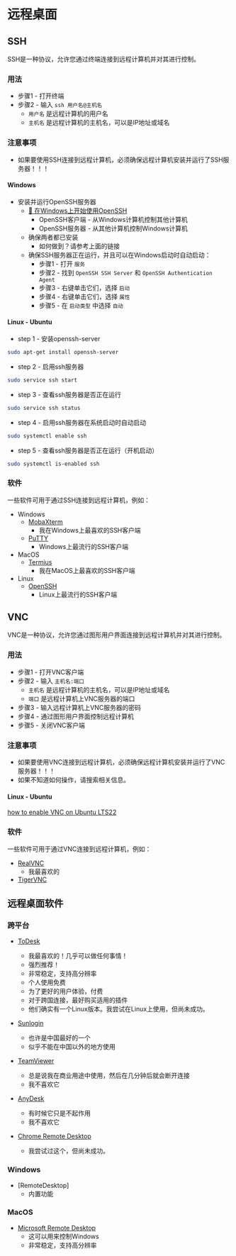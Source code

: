 # 远程桌面

## SSH
SSH是一种协议，允许您通过终端连接到远程计算机并对其进行控制。

### 用法
- 步骤1 - 打开终端
- 步骤2 - 输入 `ssh 用户名@主机名`
  - `用户名` 是远程计算机的用户名
  - `主机名` 是远程计算机的主机名，可以是IP地址或域名

### 注意事项
- 如果要使用SSH连接到远程计算机，必须确保远程计算机安装并运行了SSH服务器！！！

#### Windows
- 安装并运行OpenSSH服务器
  - [🔗 在Windows上开始使用OpenSSH](https://learn.microsoft.com/zh-cn/windows-server/administration/openssh/openssh_install_firstuse?tabs=gui)
    - OpenSSH客户端 - 从Windows计算机控制其他计算机
    - OpenSSH服务器 - 从其他计算机控制Windows计算机
  - 确保两者都已安装
    - 如何做到？请参考上面的链接
  - 确保SSH服务器正在运行，并且可以在Windows启动时自动启动：
    - 步骤1 - 打开 `服务`
    - 步骤2 - 找到 `OpenSSH SSH Server` 和 `OpenSSH Authentication Agent`
    - 步骤3 - 右键单击它们，选择 `启动`
    - 步骤4 - 右键单击它们，选择 `属性`
    - 步骤5 - 在 `启动类型` 中选择 `自动`

#### Linux - Ubuntu

- step 1 - 安装openssh-server

```bash
sudo apt-get install openssh-server
```

- step 2 - 启用ssh服务器

```bash
sudo service ssh start
```

- step 3 - 查看ssh服务器是否正在运行

```bash
sudo service ssh status
```

- step 4 - 启用ssh服务器在系统启动时自动启动

```bash
sudo systemctl enable ssh
```

- step 5 - 查看ssh服务器是否正在运行（开机启动）

```bash
sudo systemctl is-enabled ssh
```

### 软件
一些软件可用于通过SSH连接到远程计算机，例如：
- Windows
  - [MobaXterm](https://mobaxterm.mobatek.net/)
    - 我在Windows上最喜欢的SSH客户端
  - [PuTTY](https://www.putty.org/)
    - Windows上最流行的SSH客户端
- MacOS
  - [Termius](https://termius.com/)
    - 我在MacOS上最喜欢的SSH客户端
- Linux
  - [OpenSSH](https://www.openssh.com/)
    - Linux上最流行的SSH客户端

## VNC
VNC是一种协议，允许您通过图形用户界面连接到远程计算机并对其进行控制。

### 用法
- 步骤1 - 打开VNC客户端
- 步骤2 - 输入 `主机名:端口`
  - `主机名` 是远程计算机的主机名，可以是IP地址或域名
  - `端口` 是远程计算机上VNC服务器的端口
- 步骤3 - 输入远程计算机上VNC服务器的密码
- 步骤4 - 通过图形用户界面控制远程计算机
- 步骤5 - 关闭VNC客户端

### 注意事项
- 如果要使用VNC连接到远程计算机，必须确保远程计算机安装并运行了VNC服务器！！！
- 如果不知道如何操作，请搜索相关信息。

#### Linux - Ubuntu
[how to enable VNC on Ubuntu LTS22](https://linuxstory.org/how-to-install-and-configure-vnc-on-ubuntu-22-04/)

### 软件
一些软件可用于通过VNC连接到远程计算机，例如：
- [RealVNC](https://www.realvnc.com/)
  - 我最喜欢的
- [TigerVNC](https://tigervnc.org/)

## 远程桌面软件
### 跨平台
- [ToDesk](https://www.todesk.com/)
  - 我最喜欢的！几乎可以做任何事情！
  - 强烈推荐！
  - 非常稳定，支持高分辨率
  - 个人使用免费
  - 为了更好的用户体验，付费
  - 对于跨国连接，最好购买适用的插件
  - 他们确实有一个Linux版本。我尝试在Linux上使用，但尚未成功。

- [Sunlogin](https://sunlogin.oray.com/)
  - 也许是中国最好的一个
  - 似乎不能在中国以外的地方使用

- [TeamViewer](https://www.teamviewer.com/)
  - 总是说我在商业用途中使用，然后在几分钟后就会断开连接
  - 我不喜欢它

- [AnyDesk](https://anydesk.com/)
  - 有时候它只是不起作用
  - 我不喜欢它

- [Chrome Remote Desktop](https://remotedesktop.google.com/)
  - 我尝试过这个，但尚未成功。

### Windows
- [RemoteDesktop]
  - 内置功能

### MacOS
- [Microsoft Remote Desktop](https://apps.apple.com/us/app/microsoft-remote-desktop/id1295203466?mt=12)
  - 这可以用来控制Windows
  - 非常稳定，支持高分辨率

